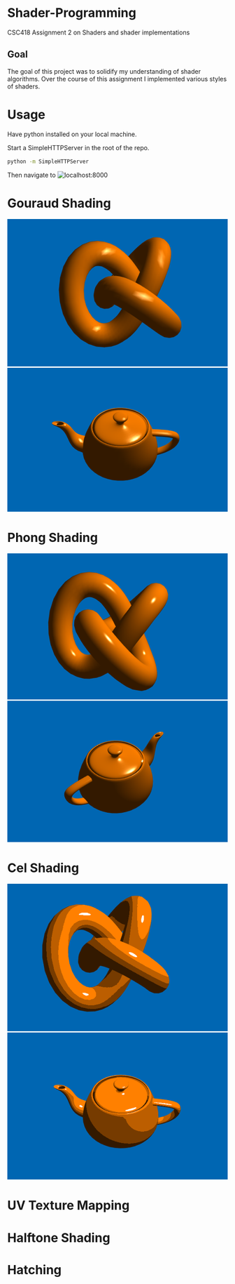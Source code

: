 # Shader-Programming
CSC418 Assignment 2 on Shaders and shader implementations

## Goal 

The goal of this project was to solidify my understanding of shader algorithms. Over the course of this assignment I implemented 
various styles of shaders.

# Usage 
Have python installed on your local machine.

Start a SimpleHTTPServer in the root of the repo.
```sh
python -m SimpleHTTPServer
```
Then navigate to ![localhost:8000](localhost:8000)

# Gouraud Shading
![Gouraud Shading](https://raw.githubusercontent.com/SanchitL/Shader-Programming/master/images/Gouraud.png)
![Gouraud Teapot](https://raw.githubusercontent.com/SanchitL/Shader-Programming/master/images/GouraudTeapot.png)

# Phong Shading
![Phong Shading](https://raw.githubusercontent.com/SanchitL/Shader-Programming/master/images/Phong.png)
![Phong Teapot](https://raw.githubusercontent.com/SanchitL/Shader-Programming/master/images/PhongTeapot.png)

# Cel Shading
![Cel Shading](https://raw.githubusercontent.com/SanchitL/Shader-Programming/master/images/Cel.png)
![Cel Teapot](https://raw.githubusercontent.com/SanchitL/Shader-Programming/master/images/CelTeapot.png)

# UV Texture Mapping
# Halftone Shading
# Hatching
